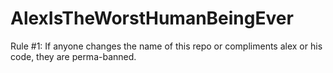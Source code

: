 # AlexIsTheWorstHumanBeingEver


Rule #1: If anyone changes the name of this repo or compliments alex or his code, they are perma-banned.
